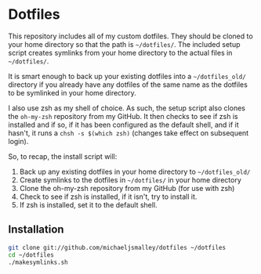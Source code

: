 Dotfiles
========

This repository includes all of my custom dotfiles.  They should be cloned to
your home directory so that the path is `~/dotfiles/`.  The included setup script
creates symlinks from your home directory to the actual files in `~/dotfiles/`.

It is smart enough to back up your existing dotfiles into a `~/dotfiles_old/`
directory if you already have any dotfiles of the same name as the dotfiles to
be symlinked in your home directory.

I also use zsh as my shell of choice.  As such, the setup script also clones
the `oh-my-zsh` repository from my GitHub.  It then checks to see if zsh is
installed and if so, if it has been configured as the default shell, and if it
hasn't, it runs a `chsh -s $(which zsh)` (changes take effect on subsequent
login).

So, to recap, the install script will:

1. Back up any existing dotfiles in your home directory to `~/dotfiles_old/`
2. Create symlinks to the dotfiles in `~/dotfiles/` in your home directory
3. Clone the oh-my-zsh repository from my GitHub (for use with zsh)
4. Check to see if zsh is installed, if it isn't, try to install it.
5. If zsh is installed, set it to the default shell.

Installation
------------

``` bash
git clone git://github.com/michaeljsmalley/dotfiles ~/dotfiles
cd ~/dotfiles
./makesymlinks.sh
```
